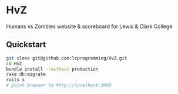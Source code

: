 HvZ
===

Humans vs Zombies website &amp; scoreboard for Lewis &amp; Clark College


## Quickstart

```bash
git clone git@github.com:lcprogramming/HvZ.git
cd HvZ
bundle install --without production
rake db:migrate
rails s
# point browser to http://localhost:3000
```
